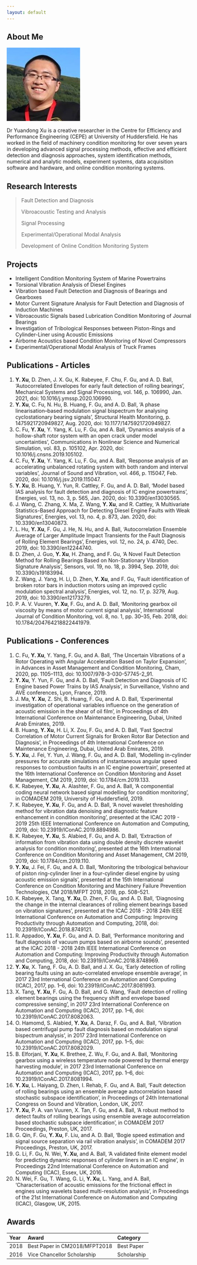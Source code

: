 ```yaml
---
layout: default
---
```


## About Me

<img class="profile-picture" src="assets/img/profile.jpg">

Dr Yuandong Xu is a creative researcher in the Centre for Efficiency and Performance Engineering (CEPE) at University of Huddersfield. He has worked in the field of machinery condition monitoring for over seven years in developing advanced signal processing methods, effective and efficient detection and diagnosis approaches, system identification methods, numerical and analytic models, experiment systems, data acquisition software and hardware, and online condition monitoring systems.

## Research Interests

>  Fault Detection and Diagnosis
>  
>  Vibroacoustic Testing and Analysis
>  
>  Signal Processing
>  
>  Experimental/Operational Modal Analysis
>  
>  Development of Online Condition Monitoring System

## Projects

* Intelligent Condition Monitoring System of Marine Powertrains
* Torsional Vibration Analysis of Diesel Engines
* Vibration based Fault Detection and Diagnosis of Bearings and Gearboxes
* Motor Current Signature Analysis for Fault Detection and Diagnosis of Induction Machines
* Vibroacoustic Signals based Lubrication Condition Monitoring of Journal Bearings
* Investigation of Tribological Responses between Piston-Rings and Cylinder-Liner using Acoustic Emissions
* Airborne Acoustics based Condition Monitoring of Novel Compressors
* Experimental/Operational Modal Analysis of Truck Frames


## Publications - Articles

1. **Y. Xu**, D. Zhen, J. X. Gu, K. Rabeyee, F. Chu, F. Gu, and A. D. Ball, ‘Autocorrelated Envelopes for early fault detection of rolling bearings’, Mechanical Systems and Signal Processing, vol. 146, p. 106990, Jan. 2021, doi: 10.1016/j.ymssp.2020.106990.
2. **Y. Xu**, C. Fu, N. Hu, B. Huang, F. Gu, and A. D. Ball, ‘A phase linearisation–based modulation signal bispectrum for analysing cyclostationary bearing signals’, Structural Health Monitoring, p. 1475921720949827, Aug. 2020, doi: 10.1177/1475921720949827.
3. C. Fu, **Y. Xu**, Y. Yang, K. Lu, F. Gu, and A. Ball, ‘Dynamics analysis of a hollow-shaft rotor system with an open crack under model uncertainties’, Communications in Nonlinear Science and Numerical Simulation, vol. 83, p. 105102, Apr. 2020, doi: 10.1016/j.cnsns.2019.105102.
4. C. Fu, **Y. Xu**, Y. Yang, K. Lu, F. Gu, and A. Ball, ‘Response analysis of an accelerating unbalanced rotating system with both random and interval variables’, Journal of Sound and Vibration, vol. 466, p. 115047, Feb. 2020, doi: 10.1016/j.jsv.2019.115047.
5. **Y. Xu**, B. Huang, Y. Yun, R. Cattley, F. Gu, and A. D. Ball, ‘Model based IAS analysis for fault detection and diagnosis of IC engine powertrains’, Energies, vol. 13, no. 3, p. 565, Jan. 2020, doi: 10.3390/en13030565.
6. J. Wang, C. Zhang, X. Ma, Z. Wang, **Y. Xu**, and R. Cattley, ‘A Multivariate Statistics-Based Approach for Detecting Diesel Engine Faults with Weak Signatures’, Energies, vol. 13, no. 4, p. 873, Jan. 2020, doi: 10.3390/en13040873.
7. L. Hu, **Y. Xu**, F. Gu, J. He, N. Hu, and A. Ball, ‘Autocorrelation Ensemble Average of Larger Amplitude Impact Transients for the Fault Diagnosis of Rolling Element Bearings’, Energies, vol. 12, no. 24, p. 4740, Dec. 2019, doi: 10.3390/en12244740.
8. D. Zhen, J. Guo, **Y. Xu**, H. Zhang, and F. Gu, ‘A Novel Fault Detection Method for Rolling Bearings Based on Non-Stationary Vibration Signature Analysis’, Sensors, vol. 19, no. 18, p. 3994, Sep. 2019, doi: 10.3390/s19183994.
9. Z. Wang, J. Yang, H. Li, D. Zhen, **Y. Xu**, and F. Gu, ‘Fault identification of broken rotor bars in induction motors using an improved cyclic modulation spectral analysis’, Energies, vol. 12, no. 17, p. 3279, Aug. 2019, doi: 10.3390/en12173279.
10. P. A. V. Vuuren, **Y. Xu**, F. Gu, and A. D. Ball, ‘Monitoring gearbox oil viscosity by means of motor current signal analysis’, International Journal of Condition Monitoring, vol. 8, no. 1, pp. 30–35, Feb. 2018, doi: 10.1784/204764218822441979.

## Publications - Conferences

1. C. Fu, **Y. Xu**, Y. Yang, F. Gu, and A. Ball, ‘The Uncertain Vibrations of a Rotor Operating with Angular Acceleration Based on Taylor Expansion’, in Advances in Asset Management and Condition Monitoring, Cham, 2020, pp. 1105–1113, doi: 10.1007/978-3-030-57745-2_91.
2. **Y. Xu**, Y. Yun, F. Gu, and A. D. Ball, ‘Fault Detection and Diagnosis of IC Engine based Power Trains by IAS Analysis’, in Surveillance, Vishno and AVE conferences, Lyon, France, 2019.
3. J. Ma, **Y. Xu**, Z. Shi, B. Huang, F. Gu, and A. D. Ball, ‘Experimental investigation of operational variables influence on the generation of acoustic emission in the shear of oil film’, in Proceedings of 4th International Conference on Maintenance Engineering, Dubai, United Arab Emirates, 2019.
4. B. Huang, **Y. Xu**, H. Li, X. Zou, F. Gu, and A. D. Ball, ‘Fast Spectral Correlation of Motor Current Signals for Broken Rotor Bar Detection and Diagnosis’, in Proceedings of 4th International Conference on Maintenance Engineering, Dubai, United Arab Emirates, 2019.
5. **Y. Xu**, J. Fei, Y. Yun, J. Wang, F. Gu, and A. D. Ball, ‘Modelling in-cylinder pressures for accurate simulations of instantaneous angular speed responses to combustion faults in an IC engine powertrain’, presented at the 16th International Conference on Condition Monitoring and Asset Management, CM 2019, 2019, doi: 10.1784/cm.2019.133.
6. K. Rabeyee, **Y. Xu**, A. Alashter, F. Gu, and A. Ball, ‘A componential coding neural network based signal modelling for condition monitoring’, in COMADEM 2019, University of Huddersfield, 2019.
7. K. Rabeyee, **Y. Xu**, F. Gu, and A. D. Ball, ‘A novel wavelet thresholding method for vibration data denoising and diagnostic feature enhancement in condition monitoring’, presented at the ICAC 2019 - 2019 25th IEEE International Conference on Automation and Computing, 2019, doi: 10.23919/IConAC.2019.8894986.
8. K. Rabeyee, **Y. Xu**, S. Alabied, F. Gu, and A. D. Ball, ‘Extraction of information from vibration data using double density discrete wavelet analysis for condition monitoring’, presented at the 16th International Conference on Condition Monitoring and Asset Management, CM 2019, 2019, doi: 10.1784/cm.2019.110.
9. **Y. Xu**, J. Fei, F. Gu, and A. D. Ball, ‘Monitoring the tribological behaviour of piston ring-cylinder liner in a four-cylinder diesel engine by using acoustic emission signals’, presented at the 15th International Conference on Condition Monitoring and Machinery Failure Prevention Technologies, CM 2018/MFPT 2018, 2018, pp. 508–521.
10. K. Rabeyee, X. Tang, **Y. Xu**, D. Zhen, F. Gu, and A. D. Ball, ‘Diagnosing the change in the internal clearances of rolling element bearings based on vibration signatures’, presented at the ICAC 2018 - 2018 24th IEEE International Conference on Automation and Computing: Improving Productivity through Automation and Computing, 2018, doi: 10.23919/IConAC.2018.8749121.
11. R. Appadoo, **Y. Xu**, F. Gu, and A. D. Ball, ‘Performance monitoring and fault diagnosis of vacuum pumps based on airborne sounds’, presented at the ICAC 2018 - 2018 24th IEEE International Conference on Automation and Computing: Improving Productivity through Automation and Computing, 2018, doi: 10.23919/IConAC.2018.8748969.
12. **Y. Xu**, X. Tang, F. Gu, A. D. Ball, and J. X. Gu, ‘Early detection of rolling bearing faults using an auto-correlated envelope ensemble average’, in 2017 23rd International Conference on Automation and Computing (ICAC), 2017, pp. 1–6, doi: 10.23919/IConAC.2017.8081993.
13. X. Tang, **Y. Xu**, F. Gu, A. D. Ball, and G. Wang, ‘Fault detection of rolling element bearings using the frequency shift and envelope based compressive sensing’, in 2017 23rd International Conference on Automation and Computing (ICAC), 2017, pp. 1–6, doi: 10.23919/IConAC.2017.8082063.
14. O. Hamomd, S. Alabied, **Y. Xu**, A. Daraz, F. Gu, and A. Ball, ‘Vibration based centrifugal pump fault diagnosis based on modulation signal bispectrum analysis’, in 2017 23rd International Conference on Automation and Computing (ICAC), 2017, pp. 1–5, doi: 10.23919/IConAC.2017.8082029.
15. B. Elforjani, **Y. Xu**, K. Brethee, Z. Wu, F. Gu, and A. Ball, ‘Monitoring gearbox using a wireless temperature node powered by thermal energy harvesting module’, in 2017 23rd International Conference on Automation and Computing (ICAC), 2017, pp. 1–6, doi: 10.23919/IConAC.2017.8081994.
16. **Y. Xu**, L. Haiyang, D. Zhen, I. Rehab, F. Gu, and A. Ball, ‘Fault detection of rolling bearings using an ensemble average autocorrelation based stochastic subspace identification’, in Proceedings of 24th International Congress on Sound and Vibration, London, UK, 2017.
17. **Y. Xu**, P. A. van Vuuren, X. Tan, F. Gu, and A. Ball, ‘A robust method to detect faults of rolling bearings using ensemble average autocorrelation based stochastic subspace identification’, in COMADEM 2017 Proceedings, Preston, UK, 2017.
18. G. Qin, F. Gu, **Y. Xu**, F. Liu, and A. D. Ball, ‘Bogie speed estimation and signal source separation via rail vibration analysis’, in COMADEM 2017 Proceedings, Preston, UK, 2017.
19. G. Li, F. Gu, N. Wei, **Y. Xu**, and A. Ball, ‘A validated finite element model for predicting dynamic responses of cylinder liners in an IC engine’, in Proceedings 22nd International Conference on Automation and Computing (ICAC), Essex, UK, 2016.
20. N. Wei, F. Gu, T. Wang, G. Li, **Y. Xu**, L. Yang, and A. Ball, ‘Characterisation of acoustic emissions for the frictional effect in engines using wavelets based multi-resolution analysis’, in Proceedings of the 21st International Conference on Automation and Computing (ICAC), Glasgow, UK, 2015.


## Awards

| Year | Award                               | Category    |
|:-----|:------------------------------------|:------------|
| 2018 | Best Paper in CM2018/MFPT2018       | Best Paper  |
| 2016 | Vice Chancellor Scholarship         | Scholarship |











